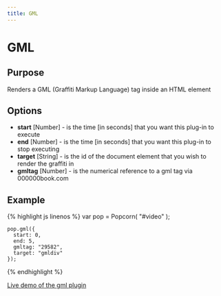 ```yaml
---
title: GML
---
```

# GML #

## Purpose ##

Renders a GML (Graffiti Markup Language) tag inside an HTML element

## Options ##

* **start** \[Number\] -  is the time \[in seconds\] that you want this plug-in to execute
* **end** \[Number\] -  is the time \[in seconds\] that you want this plug-in to stop executing
* **target** \[String\] -  is the id of the document element that you wish to render the graffiti in
* **gmltag** \[Number\] -  is the numerical reference to a gml tag via 000000book.com

## Example ##

{% highlight js linenos %}
    var pop = Popcorn( "#video" );

    pop.gml({
      start: 0,
      end: 5,
      gmltag: "29582",
      target: "gmldiv"
    });
{% endhighlight %}

[Live demo of the gml plugin](http://jsfiddle.net/popcornjs/kzwt8/)
